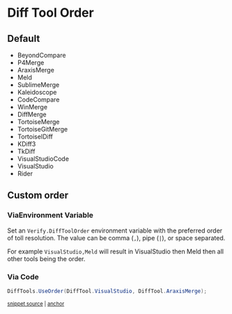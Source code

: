 <!--
GENERATED FILE - DO NOT EDIT
This file was generated by [MarkdownSnippets](https://github.com/SimonCropp/MarkdownSnippets).
Source File: /docs/mdsource/diff-tool.order.source.md
To change this file edit the source file and then run MarkdownSnippets.
-->

# Diff Tool Order


## Default

 * BeyondCompare <!-- include: defaultDiffToolOrder. path: /src/DiffEngine.Tests/defaultDiffToolOrder.include.md -->
 * P4Merge
 * AraxisMerge
 * Meld
 * SublimeMerge
 * Kaleidoscope
 * CodeCompare
 * WinMerge
 * DiffMerge
 * TortoiseMerge
 * TortoiseGitMerge
 * TortoiseIDiff
 * KDiff3
 * TkDiff
 * VisualStudioCode
 * VisualStudio
 * Rider <!-- end include: defaultDiffToolOrder. path: /src/DiffEngine.Tests/defaultDiffToolOrder.include.md -->


## Custom order


### ViaEnvironment Variable

Set an `Verify.DiffToolOrder` environment variable with the preferred order of toll resolution. The value can be comma (`,`), pipe (`|`), or space separated.

For example `VisualStudio,Meld` will result in VisualStudio then Meld then all other tools being the order.


### Via Code

<!-- snippet: UseOrder -->
<a id='snippet-useorder'/></a>
```cs
DiffTools.UseOrder(DiffTool.VisualStudio, DiffTool.AraxisMerge);
```
<sup><a href='/src/DiffEngine.ToolOrder.Tests/Tests.cs#L11-L13' title='File snippet `useorder` was extracted from'>snippet source</a> | <a href='#snippet-useorder' title='Navigate to start of snippet `useorder`'>anchor</a></sup>
<!-- endsnippet -->
